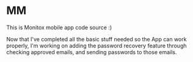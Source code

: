# MM
This is Monitox mobile app code source :)


Now that I've completed all the basic stuff needed so the App can work properly, I'm working on adding the password recovery feature through checking approved emails, and sending passwords to those emails.
